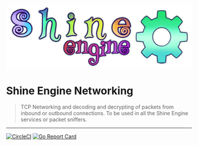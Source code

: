 ![](shine.png)
# Shine Engine Networking

> TCP Networking and decoding and decrypting of packets from inbound or outbound connections. 
> To be used in all the Shine Engine services or packet sniffers.
---
[![CircleCI](https://circleci.com/gh/shine-o/shine.engine.networking/tree/master.svg?style=shield)](https://circleci.com/gh/shine-o/shine.engine.networking/tree/master.svg?style=shield)
[![Go Report Card](https://goreportcard.com/badge/github.com/shine-o/shine.engine.networking)](https://goreportcard.com/report/github.com/shine-o/shine.engine.networking)
